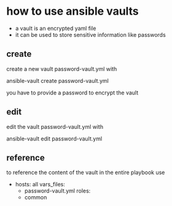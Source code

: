 # how to use ansible vaults

- a vault is an encrypted yaml file
- it can be used to store sensitive information like passwords

## create

create a new vault password-vault.yml with

  ansible-vault create password-vault.yml
  
you have to provide a password to encrypt the vault

## edit

edit the vault password-vault.yml with

  ansible-vault edit password-vault.yml
  
## reference

to reference the content of the vault in the entire playbook use

  - hosts: all
    vars_files:
      - password-vault.yml
    roles:
      - common
      
